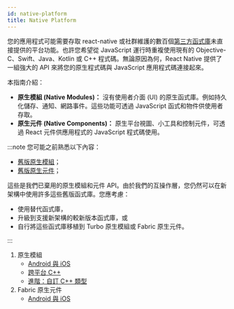 ```yaml
---
id: native-platform
title: Native Platform
---
```


您的應用程式可能需要存取 react-native 或社群維護的數百個[第三方函式庫](https://reactnative.directory/)未直接提供的平台功能。也許您希望從 JavaScript 運行時重複使用現有的 Objective-C、Swift、Java、Kotlin 或 C++ 程式碼。無論原因為何，React Native 提供了一組強大的 API 來將您的原生程式碼與 JavaScript 應用程式碼連接起來。

本指南介紹：

- **原生模組 (Native Modules)：** 沒有使用者介面 (UI) 的原生函式庫。例如持久化儲存、通知、網路事件。這些功能可透過 JavaScript 函式和物件供使用者存取。
- **原生元件 (Native Components)：** 原生平台視圖、小工具和控制元件，可透過 React 元件供應用程式的 JavaScript 程式碼使用。

:::note
您可能之前熟悉以下內容：

- [舊版原生模組](./legacy/native-modules-intro)；
- [舊版原生元件](./legacy/native-components-android)；

這些是我們已棄用的原生模組和元件 API。由於我們的互操作層，您仍然可以在新架構中使用許多這些舊版函式庫。您應考慮：

- 使用替代函式庫，
- 升級到支援新架構的較新版本函式庫，或
- 自行將這些函式庫移植到 Turbo 原生模組或 Fabric 原生元件。

:::

1. 原生模組
   - [Android 與 iOS](turbo-native-modules.md)
   - [跨平台 C++](the-new-architecture/pure-cxx-modules.md)
   - [進階：自訂 C++ 類型](the-new-architecture/custom-cxx-types.md)
2. Fabric 原生元件
   - [Android 與 iOS](fabric-native-components.md)